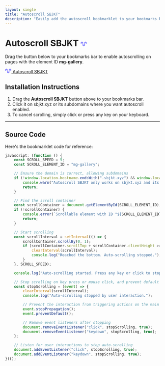 ```yaml
---
layout: single
title: "Autoscroll SBJKT"
description: "Easily add the autoscroll bookmarklet to your bookmarks bar"
---
```


<link rel="stylesheet" href="assets/css/style.css">

# Autoscroll SBJKT <img class="logo__img" src="data:image/svg+xml,%3Csvg xmlns='http://www.w3.org/2000/svg' width='20.453' height='14.612' fill='%238C89FF' fill-rule='evenodd' xmlns:v='https://vecta.io/nano'%3E%3Cpath d='M7.201 7.306l1.746 1.746a1.81 1.81 0 0 0 2.561 0l1.746-1.746-.011-.011c1.683 1.683 1.683 4.392.011 6.064a4.28 4.28 0 0 1-6.053-6.053zm11.985.014l.014-.014a4.28 4.28 0 1 0-6.053 0h0l1.746-1.746a1.81 1.81 0 0 1 2.561 0L19.2 7.306zM7.301 7.311l.005-.005L5.56 5.56a1.81 1.81 0 0 0-2.561 0L1.253 7.306l.015.015-.015-.015a4.28 4.28 0 0 1 6.053-6.053 4.28 4.28 0 0 1 0 6.053z'/%3E%3C/svg%3E" alt="sbjkt logo.">

Drag the button below to your bookmarks bar to enable autoscrolling on pages with the element ID **mg-gallery**.

<a href="javascript:(function(){const%20SCROLL_SPEED=5;const%20SCROLL_ELEMENT_ID='mg-gallery';if(!window.location.hostname.endsWith('.sbjkt.xyz')%20&&%20window.location.hostname!=='sbjkt.xyz'){console.warn('Autoscroll%20SBJKT%20only%20works%20on%20sbjkt.xyz%20and%20its%20subdomains');return;}const%20scrollContainer=document.getElementById(SCROLL_ELEMENT_ID);if(!scrollContainer){console.error(`Scrollable%20element%20with%20ID%20%22${SCROLL_ELEMENT_ID}%22%20not%20found.`);return;}const%20scrollInterval=setInterval(()=>{scrollContainer.scrollBy(0,1);if((scrollContainer.scrollTop+scrollContainer.clientHeight)>=scrollContainer.scrollHeight){clearInterval(scrollInterval);console.log('Reached%20the%20bottom.%20Auto-scrolling%20stopped.');}},SCROLL_SPEED);console.log('Auto-scrolling%20started.%20Press%20any%20key%20or%20click%20to%20stop.');const%20stopScrolling=(event)=>{clearInterval(scrollInterval);console.log('Auto-scrolling%20stopped%20by%20user%20interaction.');event.stopPropagation();event.preventDefault();document.removeEventListener('click',stopScrolling,true);document.removeEventListener('keydown',stopScrolling,true);};document.addEventListener('click',stopScrolling,true);document.addEventListener('keydown',stopScrolling,true);})()" class="btn btn-primary"><img class="logo__img" src="data:image/svg+xml,%3Csvg xmlns='http://www.w3.org/2000/svg' width='20.453' height='14.612' fill='%238C89FF' fill-rule='evenodd' xmlns:v='https://vecta.io/nano'%3E%3Cpath d='M7.201 7.306l1.746 1.746a1.81 1.81 0 0 0 2.561 0l1.746-1.746-.011-.011c1.683 1.683 1.683 4.392.011 6.064a4.28 4.28 0 0 1-6.053-6.053zm11.985.014l.014-.014a4.28 4.28 0 1 0-6.053 0h0l1.746-1.746a1.81 1.81 0 0 1 2.561 0L19.2 7.306zM7.301 7.311l.005-.005L5.56 5.56a1.81 1.81 0 0 0-2.561 0L1.253 7.306l.015.015-.015-.015a4.28 4.28 0 0 1 6.053-6.053 4.28 4.28 0 0 1 0 6.053z'/%3E%3C/svg%3E" alt="sbjkt logo."> Autoscroll SBJKT</a>

## Installation Instructions

1. Drag the **Autoscroll SBJKT** button above to your bookmarks bar.
2. Click it on sbjkt.xyz or its subdomains where you want autoscroll enabled.
3. To cancel scrolling, simply click or press any key on your keyboard.

---

## Source Code

Here's the bookmarklet code for reference:

```javascript
javascript: (function () {
    const SCROLL_SPEED = 5;
    const SCROLL_ELEMENT_ID = "mg-gallery";

    // Ensure the domain is correct, allowing subdomains
    if (!window.location.hostname.endsWith(".sbjkt.xyz") && window.location.hostname !== "sbjkt.xyz") {
        console.warn("Autoscroll SBJKT only works on sbjkt.xyz and its subdomains");
        return;
    }

    // Find the scroll container
    const scrollContainer = document.getElementById(SCROLL_ELEMENT_ID);
    if (!scrollContainer) {
        console.error(`Scrollable element with ID "${SCROLL_ELEMENT_ID}" not found.`);
        return;
    }

    // Start scrolling
    const scrollInterval = setInterval(() => {
        scrollContainer.scrollBy(0, 1);
        if (scrollContainer.scrollTop + scrollContainer.clientHeight >= scrollContainer.scrollHeight) {
            clearInterval(scrollInterval);
            console.log("Reached the bottom. Auto-scrolling stopped.");
        }
    }, SCROLL_SPEED);

    console.log("Auto-scrolling started. Press any key or click to stop.");

    // Stop scrolling on key press or mouse click, and prevent default action
    const stopScrolling = (event) => {
        clearInterval(scrollInterval);
        console.log("Auto-scrolling stopped by user interaction.");

        // Prevent the interaction from triggering actions on the main app
        event.stopPropagation();
        event.preventDefault();

        // Remove event listeners after stopping
        document.removeEventListener("click", stopScrolling, true);
        document.removeEventListener("keydown", stopScrolling, true);
    };

    // Listen for user interactions to stop auto-scrolling
    document.addEventListener("click", stopScrolling, true);
    document.addEventListener("keydown", stopScrolling, true);
})();
```
